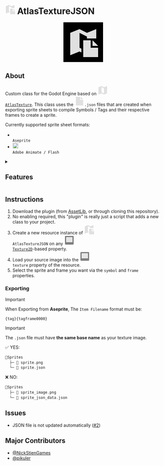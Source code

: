 # <img src="addons/json-atlas/atlas_texture_json.svg" height="32" width="32"> AtlasTextureJSON

<p align="center">
	<img src="icon.png" alt="AtlasTexture JSON Icon">
</p>

## About

Custom class for the Godot Engine based on <code><img src = "https://raw.githubusercontent.com/godotengine/godot/master/editor/icons/AtlasTexture.svg"> [AtlasTexture](https://docs.godotengine.org/en/latest/classes/class_atlastexture.html)</code>.
This class uses the <code><img src = "https://raw.githubusercontent.com/godotengine/godot/master/editor/icons/File.svg">.json</code>  files that are created when exporting sprite sheets to compile Symbols / Tags and their respective frames to create a sprite.

Currently supported sprite sheet formats:
- <code><img src="https://github.com/user-attachments/assets/7fe5f552-a124-4f72-a5bf-8351013041ad" height="16" width="16"> Aseprite</code>
- <code><img src="https://github.com/user-attachments/assets/5fc0afb7-ed8d-4145-9ef2-c9fef9fce0a8" height="18" width="18"> Adobe Animate / Flash</code>

<details><summary><h2>Features</h2></summary>

- [x] Automatic loading of a <code><img src = "https://raw.githubusercontent.com/godotengine/godot/master/editor/icons/File.svg"> .json</code> file when the <code><img src = "https://raw.githubusercontent.com/godotengine/godot/master/editor/icons/Texture2D.svg"> texture</code> is loaded.
- [x] Support for both Hash and Array-based <code><img src = "https://raw.githubusercontent.com/godotengine/godot/master/editor/icons/File.svg"> .json</code>  formats.
- [x] <code><img src="https://github.com/user-attachments/assets/7fe5f552-a124-4f72-a5bf-8351013041ad" height="16" width="16"> Aseprite</code>'s Tags and <code><img src="https://github.com/user-attachments/assets/5fc0afb7-ed8d-4145-9ef2-c9fef9fce0a8" height="18" width="18"> Adobe Animate / Flash</code>'s Symbols seperated in sections through the `symbol` property.
- [x] Texture scaling through a `scale` property within the <code><img src="addons/json-atlas/atlas_texture_json.svg"> AtlasTextureJSON</code>.
  - [x] Customisable scale interpolation via `scale_behaviour` property.
- [x] Customisable `frame` looping behaviour via `frame_behaviour` property.

<details><summary><h3>Planned</h3></summary>

- [ ] <code><img src="https://github.com/user-attachments/assets/7fe5f552-a124-4f72-a5bf-8351013041ad" height="16" width="16"> Aseprite</code> custom formatting options.
</details>
<details><summary><h3>Tentative</h3></summary>

- [ ] Custom offsets on symbols. 
- [ ] Automatic Atlas creation with presets via the `Import` tab.
- [ ] A completely independent class `TextureJSON` (without inheriting <code><img src = "https://raw.githubusercontent.com/godotengine/godot/master/editor/icons/AtlasTexture.svg"> [AtlasTexture](https://docs.godotengine.org/en/latest/classes/class_atlastexture.html)</code>.).

</details>
</details>

## Instructions

1. Download the plugin (from [AssetLib](https://godotengine.org/asset-library/asset/4058), or through cloning this repository).
2. No enabling required, this "plugin" is really just a script that adds a new class to your project.
3. Create a new resource instance of <code><img src="addons/json-atlas/atlas_texture_json.svg"> AtlasTextureJSON</code> on any <code><img src = "https://raw.githubusercontent.com/godotengine/godot/master/editor/icons/Texture2D.svg"> [Texture2D](https://docs.godotengine.org/en/latest/classes/class_texture2d.html)</code>-based property.
4. Load your source image into the <code><img src = "https://raw.githubusercontent.com/godotengine/godot/master/editor/icons/Texture2D.svg"> texture</code> property of the resource.
5. Select the sprite and frame you want via the `symbol` and `frame` properties.

### Exporting

> [!IMPORTANT]
> When Exporting from __Aseprite__,
>The `Item Filename` format must be:
>```
> {tag}{tagframe0000}
>```

> [!IMPORTANT]
> The `.json` file must have __the same base name__ as your texture image.
>
> ✅ YES:
> ```go
> 📁Sprites
>   ├─ 🎨 sprite.png
>   └─ 📃 sprite.json
> ```
> ❌ NO:
> ```go
> 📁Sprites
>   ├─ 🎨 sprite_image.png
>   └─ 📃 sprite_json_data.json
> ```

## Issues

- JSON file is not updated automatically ([#2](https://github.com/NickSteinGames/json-atlas/issues/2#issue-3105885503))

## Major Contributors

- [@NickStienGames](https://github.com/NickSteinGames)
- [@pikuler](https://github.com/pikuler)
